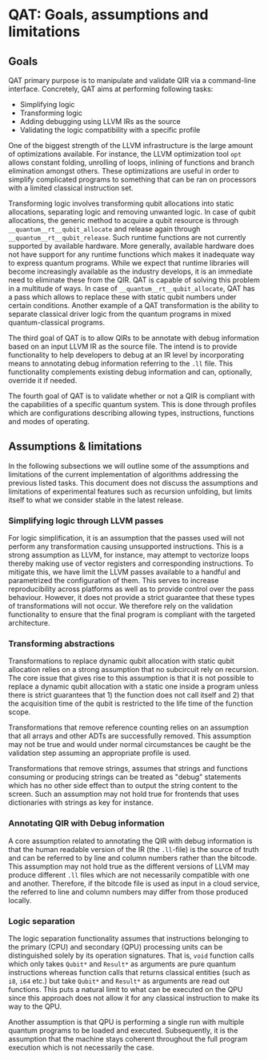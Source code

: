 # QAT: Goals, assumptions and limitations

## Goals

QAT primary purpose is to manipulate and validate QIR via a command-line
interface. Concretely, QAT aims at performing following tasks:

- Simplifying logic
- Transforming logic
- Adding debugging using LLVM IRs as the source
- Validating the logic compatibility with a specific profile

One of the biggest strength of the LLVM infrastructure is the large amount of
optimizations available. For instance, the LLVM optimization tool `opt` allows
constant folding, unrolling of loops, inlining of functions and branch
elimination amongst others. These optimizations are useful in order to simplify
complicated programs to something that can be ran on processors with a limited
classical instruction set.

Transforming logic involves transforming qubit allocations into static
allocations, separating logic and removing unwanted logic. In case of qubit
allocations, the generic method to acquire a qubit resource is through
`__quantum__rt__qubit_allocate` and release again through
`__quantum__rt__qubit_release`. Such runtime functions are not currently
supported by available hardware. More generally, available hardware does not
have support for any runtime functions which makes it inadequate way to express
quantum programs. While we expect that runtime libraries will become
increasingly available as the industry develops, it is an immediate need to
eliminate these from the QIR. QAT is capable of solving this problem in a
multitude of ways. In case of `__quantum__rt__qubit_allocate`, QAT has a pass
which allows to replace these with static qubit numbers under certain
conditions. Another example of a QAT transformation is the ability to separate
classical driver logic from the quantum programs in mixed quantum-classical
programs.

The third goal of QAT is to allow QIRs to be annotate with debug information
based on an input LLVM IR as the source file. The intend is to provide
functionality to help developers to debug at an IR level by incorporating means
to annotating debug information referring to the `.ll` file. This functionality
complements existing debug information and can, optionally, override it if
needed.

The fourth goal of QAT is to validate whether or not a QIR is compliant with the
capabilities of a specific quantum system. This is done through profiles which
are configurations describing allowing types, instructions, functions and modes
of operating.

## Assumptions & limitations

In the following subsections we will outline some of the assumptions and
limitations of the current implementation of algorithms addressing the previous
listed tasks. This document does not discuss the assumptions and limitations of
experimental features such as recursion unfolding, but limits itself to what we
consider stable in the latest release.

### Simplifying logic through LLVM passes

For logic simplification, it is an assumption that the passes used will not
perform any transformation causing unsupported instructions. This is a strong
assumption as LLVM, for instance, may attempt to vectorize loops thereby making
use of vector registers and corresponding instructions. To mitigate this, we
have limit the LLVM passes available to a handful and parametrized the
configuration of them. This serves to increase reproducibility across platforms
as well as to provide control over the pass behaviour. However, it does not
provide a strict guarantee that these types of transformations will not occur.
We therefore rely on the validation functionality to ensure that the final
program is compliant with the targeted architecture.

### Transforming abstractions

Transformations to replace dynamic qubit allocation with static qubit allocation
relies on a strong assumption that no subcircuit rely on recursion. The core
issue that gives rise to this assumption is that it is not possible to replace a
dynamic qubit allocation with a static one inside a program unless there is
strict guarantees that 1) the function does not call itself and 2) that the
acquisition time of the qubit is restricted to the life time of the function
scope.

Transformations that remove reference counting relies on an assumption that all
arrays and other ADTs are successfully removed. This assumption may not be true
and would under normal circumstances be caught be the validation step assuming
an appropriate profile is used.

Transformations that remove strings, assumes that strings and functions
consuming or producing strings can be treated as "debug" statements which has no
other side effect than to output the string content to the screen. Such an
assumption may not hold true for frontends that uses dictionaries with strings
as key for instance.

### Annotating QIR with Debug information

A core assumption related to annotating the QIR with debug information is that
the human readable version of the IR (the `.ll`-file) is the source of truth and
can be referred to by line and column numbers rather than the bitcode. This
assumption may not hold true as the different versions of LLVM may produce
different `.ll` files which are not necessarily compatible with one and another.
Therefore, if the bitcode file is used as input in a cloud service, the referred
to line and column numbers may differ from those produced locally.

### Logic separation

The logic separation functionality assumes that instructions belonging to the
primary (CPU) and secondary (QPU) processing units can be distinguished solely
by its operation signatures. That is, `void` function calls which only takes
`Qubit*` and `Result*` as arguments are pure quantum instructions whereas
function calls that returns classical entities (such as `i8`, `i64` etc.) but
take `Qubit*` and `Result*` as arguments are read out functions. This puts a
natural limit to what can be executed on the QPU since this approach does not
allow it for any classical instruction to make its way to the QPU.

Another assumption is that QPU is performing a single run with multiple quantum
programs to be loaded and executed. Subsequently, it is the assumption that the
machine stays coherent throughout the full program execution which is not
necessarily the case.
